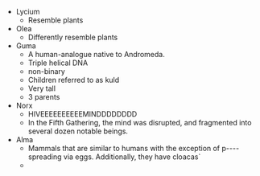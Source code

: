 - Lycium
	- Resemble plants
- Olea
	- Differently resemble plants
- Guma
	- A human-analogue native to Andromeda. 
	- Triple helical DNA
	- non-binary
	- Children referred to as kuld
	- Very tall
	- 3 parents
- Norx 
	- HIVEEEEEEEEEEMINDDDDDDDD
	- In the Fifth Gathering, the mind was disrupted, and fragmented into several dozen notable beings.
- Alma
	- Mammals that are similar to humans with the exception of p----spreading via eggs. Additionally, they have cloacas`
	- 